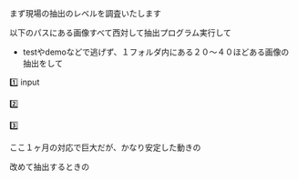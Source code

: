 まず現場の抽出のレベルを調査いたします

以下のパスにある画像すべて西対して抽出プログラム実行して
* testやdemoなどで逃げず、１フォルダ内にある２０〜４０ほどある画像の抽出をして

1️⃣
input


2️⃣


3️⃣


ここ１ヶ月の対応で巨大だが、かなり安定した動きの

改めて抽出するときの